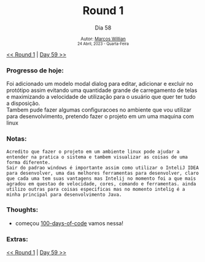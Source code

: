 <div align="center">
  <h1>Round 1</h1>
  <p>Dia 58</p>

  <sub>
    Autor: <a href="https://github.com/marcosmwx" target="_blank">Marcos Willian</a>
    <br>
    <small>24 Abril, 2023 -  Quarta-Feira</small>
  </sub>
</div>

[<< Round 1](./README.MD) | [Day 59 >>](dia059.md)

### Progresso de hoje:

Foi adicionado um modelo modal dialog para editar, adicionar e excluir no protótipo assim evitando uma quantidade grande de carregamento de telas e maximizando a velocidade de utilização para o usuário que quer ter tudo a disposição.<br>
Tambem pude fazer algumas configuracoes no ambiente que vou utilizar para desenvolvimento, pretendo fazer o projeto em um uma maquina com linux<br>

### Notas:

    Acredito que fazer o projeto em um ambiente linux pode ajudar a entender na pratica o sistema e tambem visualizar as coisas de uma forma diferente.
    Sair do padrao windows é importante assim como utilizar o InteliJ IDEA para desenvolver, uma das melhores ferramentas para desenvolver, claro que cada uma tem suas vantagens mas Intelij no momento foi a que mais agradou em questao de velocidade, cores, comando e ferramentas. ainda utilizo outras para coisas especificas mas no momento intelig é a minha principal para desenvolvimento Java.

### Thoughts:

- começou [100-days-of-code](https://github.com/marcosmwx/100DaysOfCode) vamos nessa!

### Extras:

[<< Round 1](./README.MD) | [Day 59 >>](dia059.md)
